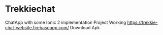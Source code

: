 # Trekkiechat
ChatApp with some Ionic 2 implementation Project Working
https://trekkie-chat-website.firebaseapp.com/
Download Apk

